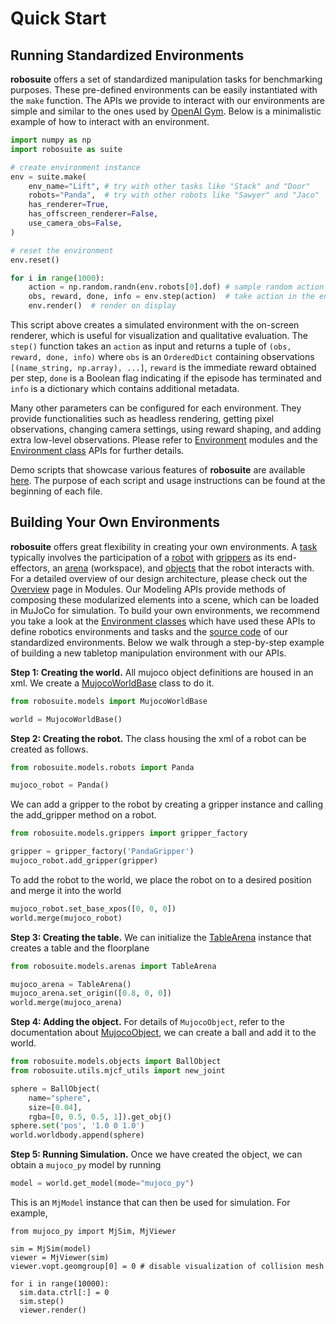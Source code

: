 # Quick Start

## Running Standardized Environments
**robosuite** offers a set of standardized manipulation tasks for benchmarking purposes. These pre-defined environments can be easily instantiated with the `make` function. The APIs we provide to interact with our environments are simple and similar to the ones used by [OpenAI Gym](https://github.com/openai/gym/). Below is a minimalistic example of how to interact with an environment.

```python
import numpy as np
import robosuite as suite

# create environment instance
env = suite.make(
    env_name="Lift", # try with other tasks like "Stack" and "Door"
    robots="Panda",  # try with other robots like "Sawyer" and "Jaco"
    has_renderer=True,
    has_offscreen_renderer=False,
    use_camera_obs=False,
)

# reset the environment
env.reset()

for i in range(1000):
    action = np.random.randn(env.robots[0].dof) # sample random action
    obs, reward, done, info = env.step(action)  # take action in the environment
    env.render()  # render on display
````

This script above creates a simulated environment with the on-screen renderer, which is useful for visualization and qualitative evaluation. The `step()` function takes an `action` as input and returns a tuple of `(obs, reward, done, info)` where `obs` is an `OrderedDict` containing observations `[(name_string, np.array), ...]`, `reward` is the immediate reward obtained per step, `done` is a Boolean flag indicating if the episode has terminated and `info` is a dictionary which contains additional metadata.

Many other parameters can be configured for each environment. They provide functionalities such as headless rendering, getting pixel observations, changing camera settings, using reward shaping, and adding extra low-level observations. Please refer to [Environment](modules/environments) modules and the [Environment class](simulation/environment) APIs for further details.

Demo scripts that showcase various features of **robosuite** are available [here](demos). The purpose of each script and usage instructions can be found at the beginning of each file.

## Building Your Own Environments
**robosuite** offers great flexibility in creating your own environments. A [task](modeling/task) typically involves the participation of a [robot](modeling/robot_model) with [grippers](modeling/robot_model.html#gripper-model) as its end-effectors, an [arena](modeling/arena) (workspace), and [objects](modeling/object_model) that the robot interacts with. For a detailed overview of our design architecture, please check out the [Overview](modules/overview) page in Modules. Our Modeling APIs provide methods of composing these modularized elements into a scene, which can be loaded in MuJoCo for simulation. To build your own environments, we recommend you take a look at the [Environment classes](simulation/environment) which have used these APIs to define robotics environments and tasks and the [source code](https://github.com/ARISE-Initiative/robosuite/tree/master/robosuite/environments) of our standardized environments. Below we walk through a step-by-step example of building a new tabletop manipulation environment with our APIs.

**Step 1: Creating the world.** All mujoco object definitions are housed in an xml. We create a [MujocoWorldBase](source/robosuite.models) class to do it.
```python
from robosuite.models import MujocoWorldBase

world = MujocoWorldBase()
```

**Step 2: Creating the robot.** The class housing the xml of a robot can be created as follows.
```python
from robosuite.models.robots import Panda

mujoco_robot = Panda()
```
We can add a gripper to the robot by creating a gripper instance and calling the add_gripper method on a robot.
```python
from robosuite.models.grippers import gripper_factory

gripper = gripper_factory('PandaGripper')
mujoco_robot.add_gripper(gripper)
```
To add the robot to the world, we place the robot on to a desired position and merge it into the world
```python
mujoco_robot.set_base_xpos([0, 0, 0])
world.merge(mujoco_robot)
```

**Step 3: Creating the table.** We can initialize the [TableArena](source/robosuite.models.arenas) instance that creates a table and the floorplane
```python
from robosuite.models.arenas import TableArena

mujoco_arena = TableArena()
mujoco_arena.set_origin([0.8, 0, 0])
world.merge(mujoco_arena)
```

**Step 4: Adding the object.** For details of `MujocoObject`, refer to the documentation about [MujocoObject](modeling/object_model), we can create a ball and add it to the world.
```python
from robosuite.models.objects import BallObject
from robosuite.utils.mjcf_utils import new_joint

sphere = BallObject(
    name="sphere",
    size=[0.04],
    rgba=[0, 0.5, 0.5, 1]).get_obj()
sphere.set('pos', '1.0 0 1.0')
world.worldbody.append(sphere)
```

**Step 5: Running Simulation.** Once we have created the object, we can obtain a `mujoco_py` model by running
```python
model = world.get_model(mode="mujoco_py")
```
This is an `MjModel` instance that can then be used for simulation. For example,
```
from mujoco_py import MjSim, MjViewer

sim = MjSim(model)
viewer = MjViewer(sim)
viewer.vopt.geomgroup[0] = 0 # disable visualization of collision mesh

for i in range(10000):
  sim.data.ctrl[:] = 0
  sim.step()
  viewer.render()
```
